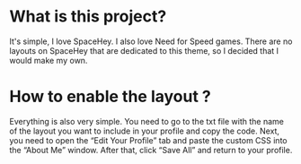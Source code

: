# What is this project?
It's simple, I love SpaceHey. I also love Need for Speed games. There are no layouts on SpaceHey that are dedicated to this theme, so I decided that I would make my own.


# How to enable the layout ?
Everything is also very simple. You need to go to the txt file with the name of the layout you want to include in your profile and copy the code. Next, you need to open the “Edit Your Profile” tab and paste the custom CSS into the “About Me” window. After that, click “Save All” and return to your profile.
